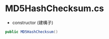 # MD5HashChecksum.cs

<script type="text/javascript" src="../js/general.js"></script>

* constructor (建構子)

```csharp
public MD5HashChecksum()
```